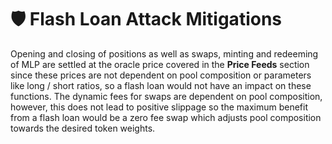 # 🛡 Flash Loan Attack Mitigations

Opening and closing of positions as well as swaps, minting and redeeming of MLP are settled at the oracle price covered in the **Price Feeds** section since these prices are not dependent on pool composition or parameters like long / short ratios, so a flash loan would not have an impact on these functions. The dynamic fees for swaps are dependent on pool composition, however, this does not lead to positive slippage so the maximum benefit from a flash loan would be a zero fee swap which adjusts pool composition towards the desired token weights.
